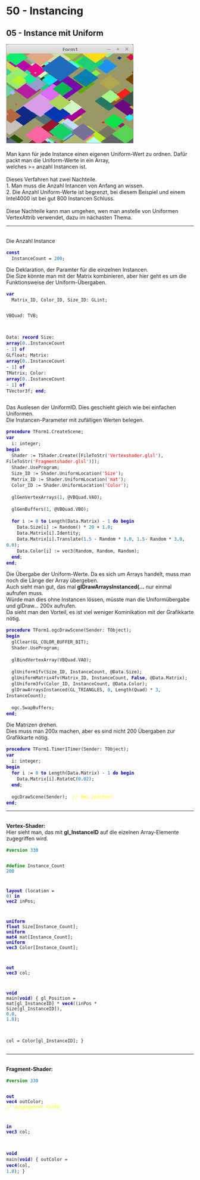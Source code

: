 <html>
    <b><h1>50 - Instancing</h1></b>
    <b><h2>05 - Instance mit Uniform</h2></b>
<img src="image.png" alt="Selfhtml"><br><br>
Man kann für jede Instance einen eigenen Uniform-Wert zu ordnen. Dafür packt man die Uniform-Werte in ein Array,<br>
welches >= anzahl Instancen ist.<br>
<br>
Dieses Verfahren hat zwei Nachteile.<br>
1. Man muss die Anzahl Intancen von Anfang an wissen.<br>
2. Die Anzahl Uniform-Werte ist begrenzt, bei diesem Beispiel und einem Intel4000 ist bei gut 800 Instancen Schluss.<br>
<br>
Diese Nachteile kann man umgehen, wen man anstelle von Uniformen VertexAttrib verwendet, dazu im nächasten Thema.<br>
<hr><br>
Die Anzahl Instance<br>
<pre><code><b><font color="0000BB">const</font></b>
  InstanceCount = <font color="#0077BB">200</font>;</code></pre>
Die Deklaration, der Paramter für die einzelnen Instancen.<br>
Die Size könnte man mit der Matrix kombinieren, aber hier geht es um die Funktionsweise der Uniform-Übergaben.<br>
<pre><code><b><font color="0000BB">var</font></b>
  Matrix_ID, Color_ID, Size_ID: GLint;

  VBQuad: TVB;

  Data: <b><font color="0000BB">record</font></b>
    Size: <b><font color="0000BB">array</font></b>[<font color="#0077BB">0</font>..InstanceCount - <font color="#0077BB">1</font>] <b><font color="0000BB">of</font></b> GLfloat;
    Matrix: <b><font color="0000BB">array</font></b>[<font color="#0077BB">0</font>..InstanceCount - <font color="#0077BB">1</font>] <b><font color="0000BB">of</font></b> TMatrix;
    Color: <b><font color="0000BB">array</font></b>[<font color="#0077BB">0</font>..InstanceCount - <font color="#0077BB">1</font>] <b><font color="0000BB">of</font></b> TVector3f;
  <b><font color="0000BB">end</font></b>;</code></pre>
Das Auslesen der UniformID. Dies geschieht gleich wie bei einfachen Uniformen.<br>
Die Instancen-Parameter mit zufälligen Werten belegen.<br>
<pre><code><b><font color="0000BB">procedure</font></b> TForm1.CreateScene;
<b><font color="0000BB">var</font></b>
  i: integer;
<b><font color="0000BB">begin</font></b>
  Shader := TShader.Create([FileToStr(<font color="#FF0000">'Vertexshader.glsl'</font>), FileToStr(<font color="#FF0000">'Fragmentshader.glsl'</font>)]);
  Shader.UseProgram;
  Size_ID := Shader.UniformLocation(<font color="#FF0000">'Size'</font>);
  Matrix_ID := Shader.UniformLocation(<font color="#FF0000">'mat'</font>);
  Color_ID := Shader.UniformLocation(<font color="#FF0000">'Color'</font>);

  glGenVertexArrays(<font color="#0077BB">1</font>, @VBQuad.VAO);

  glGenBuffers(<font color="#0077BB">1</font>, @VBQuad.VBO);

  <b><font color="0000BB">for</font></b> i := <font color="#0077BB">0</font> <b><font color="0000BB">to</font></b> Length(Data.Matrix) - <font color="#0077BB">1</font> <b><font color="0000BB">do</font></b> <b><font color="0000BB">begin</font></b>
    Data.Size[i] := Random() * <font color="#0077BB">20</font> + <font color="#0077BB">1</font>.<font color="#0077BB">0</font>;
    Data.Matrix[i].Identity;
    Data.Matrix[i].Translate(<font color="#0077BB">1</font>.<font color="#0077BB">5</font> - Random * <font color="#0077BB">3</font>.<font color="#0077BB">0</font>, <font color="#0077BB">1</font>.<font color="#0077BB">5</font>- Random * <font color="#0077BB">3</font>.<font color="#0077BB">0</font>, <font color="#0077BB">0</font>.<font color="#0077BB">0</font>);
    Data.Color[i] := vec3(Random, Random, Random);
  <b><font color="0000BB">end</font></b>;
<b><font color="0000BB">end</font></b>;</code></pre>
Die Übergabe der Uniform-Werte. Da es sich um Arrays handelt, muss man noch die Länge der Array übergeben.<br>
Auch sieht man gut, das mal <b>glDrawArraysInstanced(...</b> nur einmal aufrufen muss.<br>
Würde man dies ohne Instancen lössen, müsste man die Uniformübergabe und glDraw... 200x aufrufen.<br>
Da sieht man den Vorteil, es ist viel weniger Kominikation mit der Grafikkarte nötig.<br>
<pre><code><b><font color="0000BB">procedure</font></b> TForm1.ogcDrawScene(Sender: TObject);
<b><font color="0000BB">begin</font></b>
  glClear(GL_COLOR_BUFFER_BIT);
  Shader.UseProgram;

  glBindVertexArray(VBQuad.VAO);

  glUniform1fv(Size_ID, InstanceCount, @Data.Size);
  glUniformMatrix4fv(Matrix_ID, InstanceCount, <b><font color="0000BB">False</font></b>, @Data.Matrix);
  glUniform3fv(Color_ID, InstanceCount, @Data.Color);
  glDrawArraysInstanced(GL_TRIANGLES, <font color="#0077BB">0</font>, Length(Quad) * <font color="#0077BB">3</font>, InstanceCount);

  ogc.SwapBuffers;
<b><font color="0000BB">end</font></b>;</code></pre>
Die Matrizen drehen.<br>
Dies muss man 200x machen, aber es sind nicht 200 Übergaben zur Grafikkarte nötig.<br>
<pre><code><b><font color="0000BB">procedure</font></b> TForm1.Timer1Timer(Sender: TObject);
<b><font color="0000BB">var</font></b>
  i: integer;
<b><font color="0000BB">begin</font></b>
  <b><font color="0000BB">for</font></b> i := <font color="#0077BB">0</font> <b><font color="0000BB">to</font></b> Length(Data.Matrix) - <font color="#0077BB">1</font> <b><font color="0000BB">do</font></b> <b><font color="0000BB">begin</font></b>
    Data.Matrix[i].RotateC(<font color="#0077BB">0</font>.<font color="#0077BB">02</font>);
  <b><font color="0000BB">end</font></b>;

  ogcDrawScene(Sender);  <i><font color="#FFFF00">// Neu zeichnen</font></i>
<b><font color="0000BB">end</font></b>;</code></pre>
<hr><br>
<b>Vertex-Shader:</b><br>
Hier sieht man, das mit <b>gl_InstanceID</b> auf die eizelnen Array-Elemente zugegriffen wird.<br>
<pre><code><b><font color="#008800">#version</font></b> <font color="#0077BB">330</font>

<b><font color="#008800">#define</font></b> Instance_Count <font color="#0077BB">200</font>

<b><font color="0000BB">layout</font></b> (location = <font color="#0077BB">0</font>) <b><font color="0000BB">in</font></b> <b><font color="0000BB">vec2</font></b> inPos;

<b><font color="0000BB">uniform</font></b> <b><font color="0000BB">float</font></b> Size[Instance_Count];
<b><font color="0000BB">uniform</font></b> <b><font color="0000BB">mat4</font></b> mat[Instance_Count];
<b><font color="0000BB">uniform</font></b> <b><font color="0000BB">vec3</font></b> Color[Instance_Count];

<b><font color="0000BB">out</font></b> <b><font color="0000BB">vec3</font></b> col;

<b><font color="0000BB">void</font></b> main(<b><font color="0000BB">void</font></b>)
{
  gl_Position = mat[gl_InstanceID] * <b><font color="0000BB">vec4</font></b>((inPos * Size[gl_InstanceID]), <font color="#0077BB">0</font>.<font color="#0077BB">0</font>, <font color="#0077BB">1</font>.<font color="#0077BB">0</font>);

  col = Color[gl_InstanceID];
}
</code></pre>
<hr><br>
<b>Fragment-Shader:</b><br>
<pre><code><b><font color="#008800">#version</font></b> <font color="#0077BB">330</font>

<b><font color="0000BB">out</font></b> <b><font color="0000BB">vec4</font></b> outColor;   <i><font color="#FFFF00">// ausgegebene Farbe</font></i>

<b><font color="0000BB">in</font></b> <b><font color="0000BB">vec3</font></b> col;

<b><font color="0000BB">void</font></b> main(<b><font color="0000BB">void</font></b>)
{
  outColor = <b><font color="0000BB">vec4</font></b>(col, <font color="#0077BB">1</font>.<font color="#0077BB">0</font>);
}
</code></pre>

</html>
